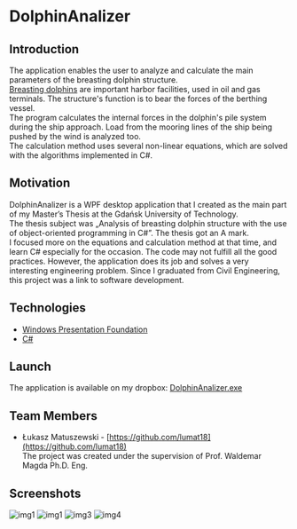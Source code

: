 # DolphinAnalizer
## Introduction
The application enables the user to analyze and calculate the main parameters of the breasting dolphin structure.  
[Breasting dolphins](https://en.wikipedia.org/wiki/Dolphin_(structure)) are important harbor facilities, used in oil and gas terminals. The structure's function is to bear the forces of the berthing vessel.  
The program calculates the internal forces in the dolphin's pile system during the ship approach. Load from the mooring lines of the ship being pushed by the wind is analyzed too.  
The calculation method uses several non-linear equations, which are solved with the algorithms implemented in C#.

## Motivation
DolphinAnalizer is a WPF desktop application that I created as the main part of my Master’s Thesis at the Gdańsk University of Technology.  
The thesis subject was „Analysis of breasting dolphin structure with the use of object-oriented programming in C#”. The thesis got an A mark.  
I focused more on the equations and calculation method at that time, and learn C# especially for the occasion. The code may not fulfill all the good practices. However, the application does its job and solves a very interesting engineering problem. Since I graduated from Civil Engineering, this project was a link to software development. 

## Technologies
- [Windows Presentation Foundation](https://docs.microsoft.com/pl-pl/dotnet/framework/wpf/)
- [C#](https://docs.microsoft.com/pl-pl/dotnet/csharp/)

## Launch
The application is available on my dropbox: [DolphinAnalizer.exe](https://www.dropbox.com/s/7ajkcsn92bfeop9/DolphinAnalizer.exe?dl=0)

## Team Members
- Łukasz Matuszewski - [https://github.com/lumat18](https://github.com/lumat18)  
The project was created under the supervision of Prof. Waldemar Magda Ph.D. Eng.

## Screenshots
![img1](https://i.ibb.co/5r235Mg/dolphin1.png)
![img1](https://i.ibb.co/5kZxvDT/dolphin2.png)
![img3](https://i.ibb.co/K5B9kbL/dolhin3.png)
![img4](https://i.ibb.co/VV1w4Xy/dolphin4.png)
